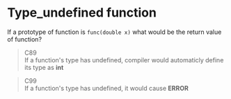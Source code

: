 # Type_undefined function

If a prototype of function is `func(double x)` what would be the return value of function?   

> C89   
If a function's type has undefined, compiler would automaticly define its type as **int**   
   
> C99   
If a function's type has undefined, it would cause **ERROR**
